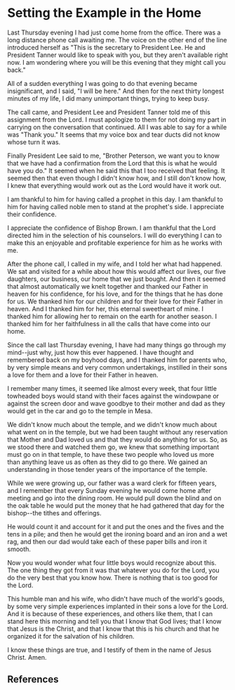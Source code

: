 # Setting the Example in the Home

Last Thursday evening I had just come home from the office. There was a long
distance phone call awaiting me. The voice on the other end of the line
introduced herself as "This is the secretary to President Lee. He and
President Tanner would like to speak with you, but they aren't available right
now. I am wondering where you will be this evening that they might call you
back."

All of a sudden everything I was going to do that evening became
insignificant, and I said, "I will be here." And then for the next thirty
longest minutes of my life, I did many unimportant things, trying to keep
busy.

The call came, and President Lee and President Tanner told me of this
assignment from the Lord. I must apologize to them for not doing my part in
carrying on the conversation that continued. All I was able to say for a while
was "Thank you." It seems that my voice box and tear ducts did not know whose
turn it was.

Finally President Lee said to me, "Brother Peterson, we want you to know that
we have had a confirmation from the Lord that this is what he would have you
do." It seemed when he said this that I too received that feeling. It seemed
then that even though I didn't know how, and I still don't know how, I knew
that everything would work out as the Lord would have it work out.

I am thankful to him for having called a prophet in this day. I am thankful to
him for having called noble men to stand at the prophet's side. I appreciate
their confidence.

I appreciate the confidence of Bishop Brown. I am thankful that the Lord
directed him in the selection of his counselors. I will do everything I can to
make this an enjoyable and profitable experience for him as he works with me.

After the phone call, I called in my wife, and I told her what had happened.
We sat and visited for a while about how this would affect our lives, our five
daughters, our business, our home that we just bought. And then it seemed that
almost automatically we knelt together and thanked our Father in heaven for
his confidence, for his love, and for the things that he has done for us. We
thanked him for our children and for their love for their Father in heaven.
And I thanked him for her, this eternal sweetheart of mine. I thanked him for
allowing her to remain on the earth for another season. I thanked him for her
faithfulness in all the calls that have come into our home.

Since the call last Thursday evening, I have had many things go through my
mind--just why, just how this ever happened. I have thought and remembered
back on my boyhood days, and I thanked him for parents who, by very simple
means and very common undertakings, instilled in their sons a love for them
and a love for their Father in heaven.

I remember many times, it seemed like almost every week, that four little
towheaded boys would stand with their faces against the windowpane or against
the screen door and wave goodbye to their mother and dad as they would get in
the car and go to the temple in Mesa.

We didn't know much about the temple, and we didn't know much about what went
on in the temple, but we had been taught without any reservation that Mother
and Dad loved us and that they would do anything for us. So, as we stood there
and watched them go, we knew that something important must go on in that
temple, to have these two people who loved us more than anything leave us as
often as they did to go there. We gained an understanding in those tender
years of the importance of the temple.

While we were growing up, our father was a ward clerk for fifteen years, and I
remember that every Sunday evening he would come home after meeting and go
into the dining room. He would pull down the blind and on the oak table he
would put the money that he had gathered that day for the bishop--the tithes
and offerings.

He would count it and account for it and put the ones and the fives and the
tens in a pile; and then he would get the ironing board and an iron and a wet
rag, and then our dad would take each of these paper bills and iron it smooth.

Now you would wonder what four little boys would recognize about this. The one
thing they got from it was that whatever you do for the Lord, you do the very
best that you know how. There is nothing that is too good for the Lord.

This humble man and his wife, who didn't have much of the world's goods, by
some very simple experiences implanted in their sons a love for the Lord. And
it is because of these experiences, and others like them, that I can stand
here this morning and tell you that I know that God lives; that I know that
Jesus is the Christ, and that I know that this is his church and that he
organized it for the salvation of his children.

I know these things are true, and I testify of them in the name of Jesus
Christ. Amen.

## References

